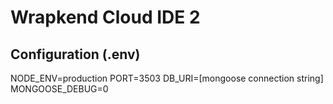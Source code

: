 # Wrapkend Cloud IDE 2


## Configuration (.env)

NODE_ENV=production
PORT=3503
DB_URI=[mongoose connection string]
MONGOOSE_DEBUG=0
